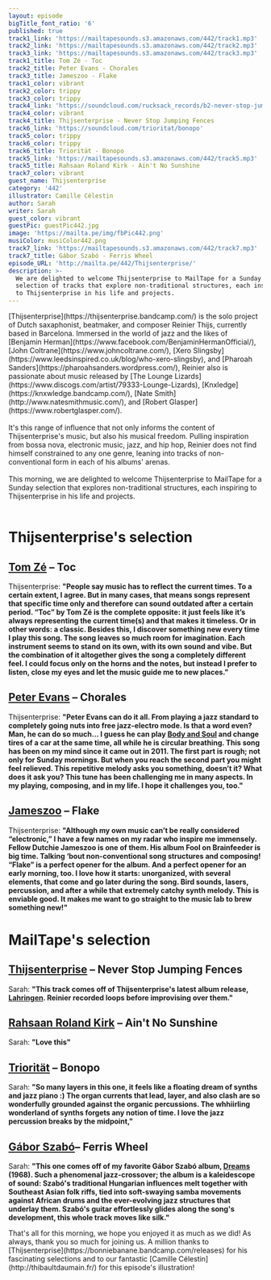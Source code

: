 ```yaml
---
layout: episode
bigTitle_font_ratio: '6'
published: true
track1_link: 'https://mailtapesounds.s3.amazonaws.com/442/track1.mp3'
track2_link: 'https://mailtapesounds.s3.amazonaws.com/442/track2.mp3'
track3_link: 'https://mailtapesounds.s3.amazonaws.com/442/track3.mp3'
track1_title: Tom Zé - Toc
track2_title: Peter Evans - Chorales
track3_title: Jameszoo - Flake
track1_color: vibrant
track2_color: trippy
track3_color: trippy
track4_link: 'https://soundcloud.com/rucksack_records/b2-never-stop-jumping-fences'
track4_color: vibrant
track4_title: Thijsenterprise - Never Stop Jumping Fences
track6_link: 'https://soundcloud.com/trioritat/bonopo'
track5_color: trippy
track6_color: trippy
track6_title: Triorität - Bonopo
track5_link: 'https://mailtapesounds.s3.amazonaws.com/442/track5.mp3'
track5_title: Rahsaan Roland Kirk - Ain't No Sunshine
track7_color: vibrant
guest_name: Thijsenterprise
category: '442'
illustrator: Camille Célestin
author: Sarah
writer: Sarah
guest_color: vibrant
guestPic: guestPic442.jpg
image: 'https://mailta.pe/img/fbPic442.png'
musiColor: musiColor442.png
track7_link: 'https://mailtapesounds.s3.amazonaws.com/442/track7.mp3'
track7_title: Gábor Szabó - Ferris Wheel
episode_URL: 'http://mailta.pe/442/Thijsenterprise/'
description: >-
  We are delighted to welcome Thijsenterprise to MailTape for a Sunday morning
  selection of tracks that explore non-traditional structures, each inspirations
  to Thijsenterprise in his life and projects.
---
```


<p id="introduction">[Thijsenterprise](https://thijsenterprise.bandcamp.com/) is the solo project of Dutch saxaphonist, beatmaker, and composer Reinier Thijs, currently based in Barcelona. Immersed in the world of jazz and the likes of [Benjamin Herman](https://www.facebook.com/BenjaminHermanOfficial/), [John Coltrane](https://www.johncoltrane.com/), [Xero Slingsby](https://www.leedsinspired.co.uk/blog/who-xero-slingsby), and [Pharoah Sanders](https://pharoahsanders.wordpress.com/), Reinier also is passionate about music released by [The Lounge Lizards](https://www.discogs.com/artist/79333-Lounge-Lizards), [Knxledge](https://knxwledge.bandcamp.com/), [Nate Smith](http://www.natesmithmusic.com/), and [Robert Glasper](https://www.robertglasper.com/). <br><br>
  It's this range of influence that not only informs the content of Thijsenterprise's music, but also his musical freedom. Pulling inspiration from bossa nova, electronic music, jazz, and hip hop, Reinier does not find himself constrained to any one genre, leaning into tracks of non-conventional form in each of his albums' arenas. <br><br>
  This morning, we are delighted to welcome Thijsenterprise to MailTape for a Sunday selection that explores non-traditional structures, each inspiring to Thijsenterprise in his life and projects. 
<br><br>
</p>


# Thijsenterprise's selection

## [Tom Zé](https://tomze.bandcamp.com/) – Toc
Thijsenterprise: **"**People say music has to reflect the current times. To a certain extent, I agree. But in many cases, that means songs represent that specific time only and therefore can sound outdated after a certain period. “Toc” by Tom Zé is the complete opposite: it just feels like it’s always representing the current time(s) and that makes it timeless. Or in other words: a classic.
Besides this, I discover something new every time I play this song. The song leaves so much room for imagination. Each instrument seems to stand on its own, with its own sound and vibe. But the combination of it altogether gives the song a completely different feel. I could focus only on the horns and the notes, but instead I prefer to listen, close my eyes and let the music guide me to new places.**"**

## [Peter Evans](http://www.peterevanstrumpet.com/) – Chorales
Thijsenterprise: **"**Peter Evans can do it all. From playing a jazz standard to completely going nuts into free jazz-electro mode. Is that a word even? Man, he can do so much... I guess he can play [Body and Soul](https://www.youtube.com/watch?v=5zzTW26Ucbs) and change tires of a car at the same time, all while he is circular breathing.
This song has been on my mind since it came out in 2011. The first part is rough; not only for Sunday mornings. But when you reach the second part you might feel relieved. This repetitive melody asks you something, doesn’t it? What does it ask you? This tune has been challenging me in many aspects. In my playing, composing, and in my life. I hope it challenges you, too.**"**

## [Jameszoo](https://www.facebook.com/Jameszoomitchel/) – Flake
Thijsenterprise: **"**Although my own music can’t be really considered “electronic,” I have a few names on my radar who inspire me immensely. Fellow Dutchie Jameszoo is one of them. His album Fool on Brainfeeder is big time. Talking ‘bout non-conventional song structures and composing!
“Flake” is a perfect opener for the album. And a perfect opener for an early morning, too. I love how it starts: unorganized, with several elements, that come and go later during the song. Bird sounds, lasers, percussion, and after a while that extremely catchy synth melody. This is enviable good. It makes me want to go straight to the music lab to brew something new!**"**

# MailTape's selection

## [Thijsenterprise](https://thijsenterprise.bandcamp.com/) – Never Stop Jumping Fences
Sarah: **"**This track comes off of Thijsenterprise's latest album release, [Lahringen](https://thijsenterprise.bandcamp.com/album/lahringen). Reinier recorded loops before improvising over them.**"**

## [Rahsaan Roland Kirk](https://artsfuse.org/208908/jazz-appreciation-rahsaan-roland-kirk-a-musical-force-field/) – Ain't No Sunshine
Sarah: **"**Love this**"**

## [Triorität](https://trioritaet.bandcamp.com/album/alg0) – Bonopo
Sarah: **"**So many layers in this one, it feels like a floating dream of synths and jazz piano :) The organ currents that lead, layer, and also clash are so wonderfully grounded against the organic percussions. The whhiirling wonderland of synths forgets any notion of time. I love the jazz percussion breaks by the midpoint,**"**

## [Gábor Szabó](https://www.discogs.com/artist/22851-Gabor-Szabo)– Ferris Wheel
Sarah: **"**This one comes off of my favorite Gábor Szabó album, [Dreams](https://lightintheattic.net/releases/6556-dreams) (1968). Such a phenomenal jazz-crossover; the album is a kaleidescope of sound: Szabó's traditional Hungarian influences melt together with Southeast Asian folk riffs, tied into soft-swaying samba movements against African drums and the ever-evolving jazz structures that underlay them. Szabó's guitar effortlessly glides along the song's development, this whole track moves like silk.**"**

<p id="outroduction">That's all for this morning, we hope you enjoyed it as much as we did! As always, thank you so much for joining us. A million thanks to [Thijsenterprise](https://bonniebanane.bandcamp.com/releases) for his fascinating selections and to our fantastic [Camille Célestin](http://thibaultdaumain.fr/) for this episode's illustration!</p>
